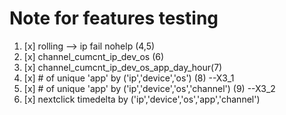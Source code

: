 # Note for features testing

1. [x] rolling --> ip fail nohelp (4,5)
2. [x] channel_cumcnt_ip_dev_os (6) 
3. [x] channel_cumcnt_ip_dev_os_app_day_hour(7)
4. [x] # of unique 'app' by ('ip','device','os') (8) --X3_1
5. [x] # of unique 'app' by ('ip','device','os','channel') (9) --X3_2
6. [x] nextclick timedelta by ('ip','device','os','app','channel')

